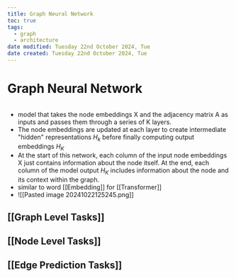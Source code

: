 ```yaml
---
title: Graph Neural Network
toc: true
tags:
  - graph
  - architecture
date modified: Tuesday 22nd October 2024, Tue
date created: Tuesday 22nd October 2024, Tue
---
```


# Graph Neural Network
```toc
```
- model that takes the node embeddings X and the adjacency matrix A as inputs and passes them through a series of K layers. 
- The node embeddings are updated at each layer to create intermediate "hidden" representations $H_{k}$ before finally computing output embeddings $H_{K}$
- At the start of this network, each column of the input node embeddings X just contains information about the node itself. At the end, each column of the model output $H_K$ includes information about the node and its context within the graph.
- similar to word [[Embedding]] for [[Transformer]]
- ![[Pasted image 20241022125245.png]]

## [[Graph Level Tasks]]

## [[Node Level Tasks]]
## [[Edge Prediction Tasks]]
